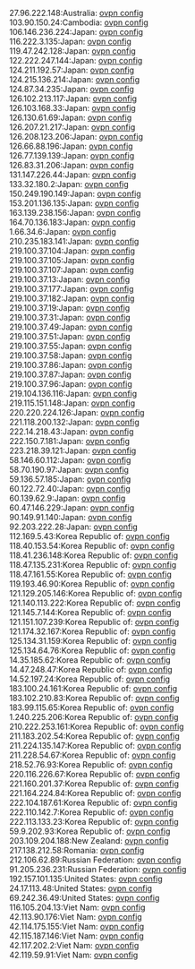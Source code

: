 27.96.222.148:Australia: [ovpn config](vpn/27_96_222_148.ovpn)  
103.90.150.24:Cambodia: [ovpn config](vpn/103_90_150_24.ovpn)  
106.146.236.224:Japan: [ovpn config](vpn/106_146_236_224.ovpn)  
116.222.3.135:Japan: [ovpn config](vpn/116_222_3_135.ovpn)  
119.47.242.128:Japan: [ovpn config](vpn/119_47_242_128.ovpn)  
122.222.247.144:Japan: [ovpn config](vpn/122_222_247_144.ovpn)  
124.211.192.57:Japan: [ovpn config](vpn/124_211_192_57.ovpn)  
124.215.136.214:Japan: [ovpn config](vpn/124_215_136_214.ovpn)  
124.87.34.235:Japan: [ovpn config](vpn/124_87_34_235.ovpn)  
126.102.213.117:Japan: [ovpn config](vpn/126_102_213_117.ovpn)  
126.103.168.33:Japan: [ovpn config](vpn/126_103_168_33.ovpn)  
126.130.61.69:Japan: [ovpn config](vpn/126_130_61_69.ovpn)  
126.207.21.217:Japan: [ovpn config](vpn/126_207_21_217.ovpn)  
126.208.123.206:Japan: [ovpn config](vpn/126_208_123_206.ovpn)  
126.66.88.196:Japan: [ovpn config](vpn/126_66_88_196.ovpn)  
126.77.139.139:Japan: [ovpn config](vpn/126_77_139_139.ovpn)  
126.83.31.206:Japan: [ovpn config](vpn/126_83_31_206.ovpn)  
131.147.226.44:Japan: [ovpn config](vpn/131_147_226_44.ovpn)  
133.32.180.2:Japan: [ovpn config](vpn/133_32_180_2.ovpn)  
150.249.190.149:Japan: [ovpn config](vpn/150_249_190_149.ovpn)  
153.201.136.135:Japan: [ovpn config](vpn/153_201_136_135.ovpn)  
163.139.238.156:Japan: [ovpn config](vpn/163_139_238_156.ovpn)  
164.70.136.183:Japan: [ovpn config](vpn/164_70_136_183.ovpn)  
1.66.34.6:Japan: [ovpn config](vpn/1_66_34_6.ovpn)  
210.235.183.141:Japan: [ovpn config](vpn/210_235_183_141.ovpn)  
219.100.37.104:Japan: [ovpn config](vpn/219_100_37_104.ovpn)  
219.100.37.105:Japan: [ovpn config](vpn/219_100_37_105.ovpn)  
219.100.37.107:Japan: [ovpn config](vpn/219_100_37_107.ovpn)  
219.100.37.13:Japan: [ovpn config](vpn/219_100_37_13.ovpn)  
219.100.37.177:Japan: [ovpn config](vpn/219_100_37_177.ovpn)  
219.100.37.182:Japan: [ovpn config](vpn/219_100_37_182.ovpn)  
219.100.37.19:Japan: [ovpn config](vpn/219_100_37_19.ovpn)  
219.100.37.31:Japan: [ovpn config](vpn/219_100_37_31.ovpn)  
219.100.37.49:Japan: [ovpn config](vpn/219_100_37_49.ovpn)  
219.100.37.51:Japan: [ovpn config](vpn/219_100_37_51.ovpn)  
219.100.37.55:Japan: [ovpn config](vpn/219_100_37_55.ovpn)  
219.100.37.58:Japan: [ovpn config](vpn/219_100_37_58.ovpn)  
219.100.37.86:Japan: [ovpn config](vpn/219_100_37_86.ovpn)  
219.100.37.87:Japan: [ovpn config](vpn/219_100_37_87.ovpn)  
219.100.37.96:Japan: [ovpn config](vpn/219_100_37_96.ovpn)  
219.104.136.116:Japan: [ovpn config](vpn/219_104_136_116.ovpn)  
219.115.151.148:Japan: [ovpn config](vpn/219_115_151_148.ovpn)  
220.220.224.126:Japan: [ovpn config](vpn/220_220_224_126.ovpn)  
221.118.200.132:Japan: [ovpn config](vpn/221_118_200_132.ovpn)  
222.14.218.43:Japan: [ovpn config](vpn/222_14_218_43.ovpn)  
222.150.7.181:Japan: [ovpn config](vpn/222_150_7_181.ovpn)  
223.218.39.121:Japan: [ovpn config](vpn/223_218_39_121.ovpn)  
58.146.60.112:Japan: [ovpn config](vpn/58_146_60_112.ovpn)  
58.70.190.97:Japan: [ovpn config](vpn/58_70_190_97.ovpn)  
59.136.57.185:Japan: [ovpn config](vpn/59_136_57_185.ovpn)  
60.122.72.40:Japan: [ovpn config](vpn/60_122_72_40.ovpn)  
60.139.62.9:Japan: [ovpn config](vpn/60_139_62_9.ovpn)  
60.47.146.229:Japan: [ovpn config](vpn/60_47_146_229.ovpn)  
90.149.91.140:Japan: [ovpn config](vpn/90_149_91_140.ovpn)  
92.203.222.28:Japan: [ovpn config](vpn/92_203_222_28.ovpn)  
112.169.5.43:Korea Republic of: [ovpn config](vpn/112_169_5_43.ovpn)  
118.40.153.54:Korea Republic of: [ovpn config](vpn/118_40_153_54.ovpn)  
118.41.236.148:Korea Republic of: [ovpn config](vpn/118_41_236_148.ovpn)  
118.47.135.231:Korea Republic of: [ovpn config](vpn/118_47_135_231.ovpn)  
118.47.161.55:Korea Republic of: [ovpn config](vpn/118_47_161_55.ovpn)  
119.193.46.90:Korea Republic of: [ovpn config](vpn/119_193_46_90.ovpn)  
121.129.205.146:Korea Republic of: [ovpn config](vpn/121_129_205_146.ovpn)  
121.140.113.222:Korea Republic of: [ovpn config](vpn/121_140_113_222.ovpn)  
121.145.7.144:Korea Republic of: [ovpn config](vpn/121_145_7_144.ovpn)  
121.151.107.239:Korea Republic of: [ovpn config](vpn/121_151_107_239.ovpn)  
121.174.32.167:Korea Republic of: [ovpn config](vpn/121_174_32_167.ovpn)  
125.134.31.159:Korea Republic of: [ovpn config](vpn/125_134_31_159.ovpn)  
125.134.64.76:Korea Republic of: [ovpn config](vpn/125_134_64_76.ovpn)  
14.35.185.62:Korea Republic of: [ovpn config](vpn/14_35_185_62.ovpn)  
14.47.248.47:Korea Republic of: [ovpn config](vpn/14_47_248_47.ovpn)  
14.52.197.24:Korea Republic of: [ovpn config](vpn/14_52_197_24.ovpn)  
183.100.24.161:Korea Republic of: [ovpn config](vpn/183_100_24_161.ovpn)  
183.102.210.83:Korea Republic of: [ovpn config](vpn/183_102_210_83.ovpn)  
183.99.115.65:Korea Republic of: [ovpn config](vpn/183_99_115_65.ovpn)  
1.240.225.206:Korea Republic of: [ovpn config](vpn/1_240_225_206.ovpn)  
210.222.253.161:Korea Republic of: [ovpn config](vpn/210_222_253_161.ovpn)  
211.183.202.54:Korea Republic of: [ovpn config](vpn/211_183_202_54.ovpn)  
211.224.135.147:Korea Republic of: [ovpn config](vpn/211_224_135_147.ovpn)  
211.228.54.67:Korea Republic of: [ovpn config](vpn/211_228_54_67.ovpn)  
218.52.76.93:Korea Republic of: [ovpn config](vpn/218_52_76_93.ovpn)  
220.116.226.67:Korea Republic of: [ovpn config](vpn/220_116_226_67.ovpn)  
221.160.201.37:Korea Republic of: [ovpn config](vpn/221_160_201_37.ovpn)  
221.164.224.84:Korea Republic of: [ovpn config](vpn/221_164_224_84.ovpn)  
222.104.187.61:Korea Republic of: [ovpn config](vpn/222_104_187_61.ovpn)  
222.110.142.7:Korea Republic of: [ovpn config](vpn/222_110_142_7.ovpn)  
222.113.133.23:Korea Republic of: [ovpn config](vpn/222_113_133_23.ovpn)  
59.9.202.93:Korea Republic of: [ovpn config](vpn/59_9_202_93.ovpn)  
203.109.204.188:New Zealand: [ovpn config](vpn/203_109_204_188.ovpn)  
217.138.212.58:Romania: [ovpn config](vpn/217_138_212_58.ovpn)  
212.106.62.89:Russian Federation: [ovpn config](vpn/212_106_62_89.ovpn)  
91.205.236.231:Russian Federation: [ovpn config](vpn/91_205_236_231.ovpn)  
192.157.101.135:United States: [ovpn config](vpn/192_157_101_135.ovpn)  
24.17.113.48:United States: [ovpn config](vpn/24_17_113_48.ovpn)  
69.242.36.49:United States: [ovpn config](vpn/69_242_36_49.ovpn)  
116.105.204.13:Viet Nam: [ovpn config](vpn/116_105_204_13.ovpn)  
42.113.90.176:Viet Nam: [ovpn config](vpn/42_113_90_176.ovpn)  
42.114.175.155:Viet Nam: [ovpn config](vpn/42_114_175_155.ovpn)  
42.115.187.146:Viet Nam: [ovpn config](vpn/42_115_187_146.ovpn)  
42.117.202.2:Viet Nam: [ovpn config](vpn/42_117_202_2.ovpn)  
42.119.59.91:Viet Nam: [ovpn config](vpn/42_119_59_91.ovpn)  
